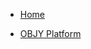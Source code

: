 <!-- docs/_sidebar.md -->
* [Home](/DOCUMENTATION.md)
<!--* [Examples](/EXAMPLES.md)-->
* [OBJY Platform](/PLATFORM.md)